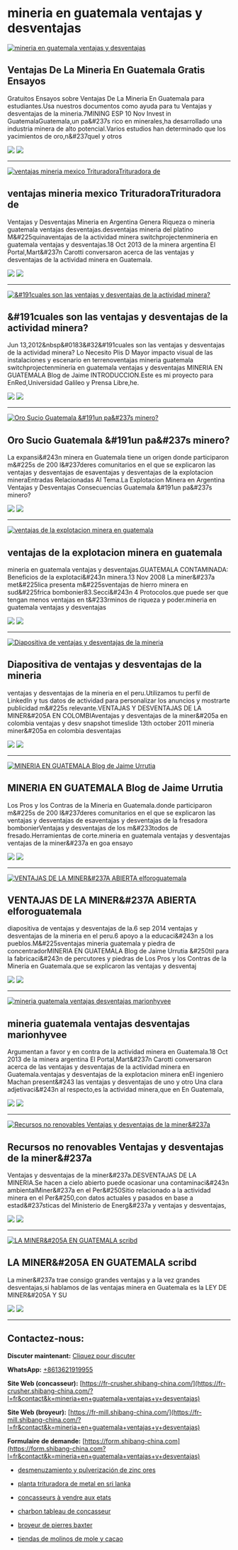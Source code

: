# mineria en guatemala ventajas y desventajas

<a href="https://swt.shibang-china.com/?l=fr&img&k=mineria+en+guatemala+ventajas+y+desventajas" target="_blank">![mineria en guatemala ventajas y desventajas](http://static.shibang-china.com/all-800x300/324.jpg)</a>

## Ventajas De La Mineria En Guatemala Gratis Ensayos
Gratuitos Ensayos sobre Ventajas De La Mineria En Guatemala para estudiantes.Usa nuestros documentos como ayuda para tu Ventajas y desventajas de la mineria.7MINING ESP 10 Nov Invest in GuatemalaGuatemala,un pa&#237s rico en minerales,ha desarrollado una industria minera de alto potencial.Varios estudios han determinado que los yacimientos de oro,n&#237quel y otros


<a href="https://whatsapp.shibangsoft.com/WhatsApp.php" target="_blank" title="WhatsApp">![](http://static.shibang-china.com/icon/whatsapp.png)</a> <a href="https://swt.shibang-china.com/?l=fr&icon&k=mineria+en+guatemala+ventajas+y+desventajas" target="_blank">![](http://static.shibang-china.com/icon/chat-fr.png)</a>

---

<a href="https://swt.shibang-china.com/?l=fr&img&k=mineria+en+guatemala+ventajas+y+desventajas" target="_blank">![ventajas mineria mexico TrituradoraTrituradora de](http://static.shibang-china.com/all-800x300/933.jpg)</a>

## ventajas mineria mexico TrituradoraTrituradora de
Ventajas y Desventajas Mineria en Argentina Genera Riqueza o mineria guatemala ventajas desventajas.desventajas mineria del platino M&#225quinaventajas de la actividad minera switchprojectenmineria en guatemala ventajas y desventajas.18 Oct 2013 de la minera argentina El Portal,Mart&#237n Carotti conversaron acerca de las ventajas y desventajas de la actividad minera en Guatemala.


<a href="https://whatsapp.shibangsoft.com/WhatsApp.php" target="_blank" title="WhatsApp">![](http://static.shibang-china.com/icon/whatsapp.png)</a> <a href="https://swt.shibang-china.com/?l=fr&icon&k=mineria+en+guatemala+ventajas+y+desventajas" target="_blank">![](http://static.shibang-china.com/icon/chat-fr.png)</a>

---

<a href="https://swt.shibang-china.com/?l=fr&img&k=mineria+en+guatemala+ventajas+y+desventajas" target="_blank">![&#191cuales son las ventajas y desventajas de la actividad minera?](http://static.shibang-china.com/all-800x300/734.jpg)</a>

## &#191cuales son las ventajas y desventajas de la actividad minera?
Jun 13,2012&nbsp&#0183&#32&#191cuales son las ventajas y desventajas de la actividad minera? Lo Necesito Plis D Mayor impacto visual de las instalaciones y escenario en terrenoventajas mineria guatemala switchprojectenmineria en guatemala ventajas y desventajas MINERIA EN GUATEMALA Blog de Jaime INTRODUCCION.Este es mi proyecto para EnRed,Universidad Galileo y Prensa Libre,he.


<a href="https://whatsapp.shibangsoft.com/WhatsApp.php" target="_blank" title="WhatsApp">![](http://static.shibang-china.com/icon/whatsapp.png)</a> <a href="https://swt.shibang-china.com/?l=fr&icon&k=mineria+en+guatemala+ventajas+y+desventajas" target="_blank">![](http://static.shibang-china.com/icon/chat-fr.png)</a>

---

<a href="https://swt.shibang-china.com/?l=fr&img&k=mineria+en+guatemala+ventajas+y+desventajas" target="_blank">![Oro Sucio Guatemala &#191un pa&#237s minero?](http://static.shibang-china.com/all-800x300/1377.jpg)</a>

## Oro Sucio Guatemala &#191un pa&#237s minero?
La expansi&#243n minera en Guatemala tiene un origen donde participaron m&#225s de 200 l&#237deres comunitarios en el que se explicaron las ventajas y desventajas de esaventajas y desventajas de la explotacion mineraEntradas Relacionadas Al Tema.La Explotacion Minera en Argentina Ventajas y Desventajas Consecuencias Guatemala &#191un pa&#237s minero?


<a href="https://whatsapp.shibangsoft.com/WhatsApp.php" target="_blank" title="WhatsApp">![](http://static.shibang-china.com/icon/whatsapp.png)</a> <a href="https://swt.shibang-china.com/?l=fr&icon&k=mineria+en+guatemala+ventajas+y+desventajas" target="_blank">![](http://static.shibang-china.com/icon/chat-fr.png)</a>

---

<a href="https://swt.shibang-china.com/?l=fr&img&k=mineria+en+guatemala+ventajas+y+desventajas" target="_blank">![ventajas de la explotacion minera en guatemala](http://static.shibang-china.com/all-800x300/713.jpg)</a>

## ventajas de la explotacion minera en guatemala
mineria en guatemala ventajas y desventajas.GUATEMALA CONTAMINADA: Beneficios de la explotaci&#243n minera.13 Nov 2008 La miner&#237a met&#225lica presenta m&#225sventajas de hierro minera en sud&#225frica bombonier83.Secci&#243n 4 Protocolos.que puede ser que tengan menos ventajas en t&#233rminos de riqueza y poder.mineria en guatemala ventajas y desventajas


<a href="https://whatsapp.shibangsoft.com/WhatsApp.php" target="_blank" title="WhatsApp">![](http://static.shibang-china.com/icon/whatsapp.png)</a> <a href="https://swt.shibang-china.com/?l=fr&icon&k=mineria+en+guatemala+ventajas+y+desventajas" target="_blank">![](http://static.shibang-china.com/icon/chat-fr.png)</a>

---

<a href="https://swt.shibang-china.com/?l=fr&img&k=mineria+en+guatemala+ventajas+y+desventajas" target="_blank">![Diapositiva de ventajas y desventajas de la mineria](http://static.shibang-china.com/all-800x300/975.jpg)</a>

## Diapositiva de ventajas y desventajas de la mineria
ventajas y desventajas de la mineria en el peru.Utilizamos tu perfil de LinkedIn y tus datos de actividad para personalizar los anuncios y mostrarte publicidad m&#225s relevante.VENTAJAS Y DESVENTAJAS DE LA MINER&#205A EN COLOMBIAventajas y desventajas de la miner&#205a en colombia ventajas y desv snapshot timeslide 13th october 2011 mineria miner&#205a en colombia desventajas


<a href="https://whatsapp.shibangsoft.com/WhatsApp.php" target="_blank" title="WhatsApp">![](http://static.shibang-china.com/icon/whatsapp.png)</a> <a href="https://swt.shibang-china.com/?l=fr&icon&k=mineria+en+guatemala+ventajas+y+desventajas" target="_blank">![](http://static.shibang-china.com/icon/chat-fr.png)</a>

---

<a href="https://swt.shibang-china.com/?l=fr&img&k=mineria+en+guatemala+ventajas+y+desventajas" target="_blank">![MINERIA EN GUATEMALA Blog de Jaime Urrutia](http://static.shibang-china.com/all-800x300/1226.jpg)</a>

## MINERIA EN GUATEMALA Blog de Jaime Urrutia
Los Pros y los Contras de la Mineria en Guatemala.donde participaron m&#225s de 200 l&#237deres comunitarios en el que se explicaron las ventajas y desventajas de esaventajas y desventajas de la fresadora bombonierVentajas y desventajas de los m&#233todos de fresado.Herramientas de corte.mineria en guatemala ventajas y desventajas ventajas de la miner&#237a en goa ensayo


<a href="https://whatsapp.shibangsoft.com/WhatsApp.php" target="_blank" title="WhatsApp">![](http://static.shibang-china.com/icon/whatsapp.png)</a> <a href="https://swt.shibang-china.com/?l=fr&icon&k=mineria+en+guatemala+ventajas+y+desventajas" target="_blank">![](http://static.shibang-china.com/icon/chat-fr.png)</a>

---

<a href="https://swt.shibang-china.com/?l=fr&img&k=mineria+en+guatemala+ventajas+y+desventajas" target="_blank">![VENTAJAS DE LA MINER&#237A ABIERTA elforoguatemala](http://static.shibang-china.com/all-800x300/546.jpg)</a>

## VENTAJAS DE LA MINER&#237A ABIERTA elforoguatemala
diapositiva de ventajas y desventajas de la.6 sep 2014 ventajas y desventajas de la mineria en el peru.6 apoyo a la educaci&#243n a los pueblos.M&#225sventajas mineria guatemala y piedra de concentradorMINERIA EN GUATEMALA Blog de Jaime Urrutia &#250til para la fabricaci&#243n de percutores y piedras de Los Pros y los Contras de la Mineria en Guatemala.que se explicaron las ventajas y desventaj


<a href="https://whatsapp.shibangsoft.com/WhatsApp.php" target="_blank" title="WhatsApp">![](http://static.shibang-china.com/icon/whatsapp.png)</a> <a href="https://swt.shibang-china.com/?l=fr&icon&k=mineria+en+guatemala+ventajas+y+desventajas" target="_blank">![](http://static.shibang-china.com/icon/chat-fr.png)</a>

---

<a href="https://swt.shibang-china.com/?l=fr&img&k=mineria+en+guatemala+ventajas+y+desventajas" target="_blank">![mineria guatemala ventajas desventajas marionhyvee](http://static.shibang-china.com/all-800x300/222.jpg)</a>

## mineria guatemala ventajas desventajas marionhyvee
Argumentan a favor y en contra de la actividad minera en Guatemala.18 Oct 2013 de la minera argentina El Portal,Mart&#237n Carotti conversaron acerca de las ventajas y desventajas de la actividad minera en Guatemala.ventajas y desventajas de la explotacion minera enEl ingeniero Machan present&#243 las ventajas y desventajas de uno y otro Una clara adjetivaci&#243n al respecto,es la actividad minera,que en En Guatemala,


<a href="https://whatsapp.shibangsoft.com/WhatsApp.php" target="_blank" title="WhatsApp">![](http://static.shibang-china.com/icon/whatsapp.png)</a> <a href="https://swt.shibang-china.com/?l=fr&icon&k=mineria+en+guatemala+ventajas+y+desventajas" target="_blank">![](http://static.shibang-china.com/icon/chat-fr.png)</a>

---

<a href="https://swt.shibang-china.com/?l=fr&img&k=mineria+en+guatemala+ventajas+y+desventajas" target="_blank">![Recursos no renovables Ventajas y desventajas de la miner&#237a](http://static.shibang-china.com/all-800x300/1175.jpg)</a>

## Recursos no renovables Ventajas y desventajas de la miner&#237a
Ventajas y desventajas de la miner&#237a.DESVENTAJAS DE LA MINERIA.Se hacen a cielo abierto puede ocasionar una contaminaci&#243n ambientalMiner&#237a en el Per&#250Sitio relacionado a la actividad minera en el Per&#250,con datos actuales y pasados en base a estad&#237sticas del Ministerio de Energ&#237a y ventajas y desventajas,


<a href="https://whatsapp.shibangsoft.com/WhatsApp.php" target="_blank" title="WhatsApp">![](http://static.shibang-china.com/icon/whatsapp.png)</a> <a href="https://swt.shibang-china.com/?l=fr&icon&k=mineria+en+guatemala+ventajas+y+desventajas" target="_blank">![](http://static.shibang-china.com/icon/chat-fr.png)</a>

---

<a href="https://swt.shibang-china.com/?l=fr&img&k=mineria+en+guatemala+ventajas+y+desventajas" target="_blank">![LA MINER&#205A EN GUATEMALA scribd](http://static.shibang-china.com/all-800x300/302.jpg)</a>

## LA MINER&#205A EN GUATEMALA scribd
La miner&#237a trae consigo grandes ventajas y a la vez grandes desventajas,si hablamos de las ventajas minera en Guatemala es la LEY DE MINER&#205A Y SU

<a href="https://whatsapp.shibangsoft.com/WhatsApp.php" target="_blank" title="WhatsApp">![](http://static.shibang-china.com/icon/whatsapp.png)</a> <a href="https://swt.shibang-china.com/?l=fr&icon&k=mineria+en+guatemala+ventajas+y+desventajas" target="_blank">![](http://static.shibang-china.com/icon/chat-fr.png)</a>

---
## Contactez-nous:

**Discuter maintenant:** [Cliquez pour discuter](https://swt.shibang-china.com?l=fr&contact&k=mineria+en+guatemala+ventajas+y+desventajas)

**WhatsApp:**  [+8613621919955](https://whatsapp.shibangsoft.com/WhatsApp.php)

**Site Web (concasseur):** [https://fr-crusher.shibang-china.com/](https://fr-crusher.shibang-china.com/?l=fr&contact&k=mineria+en+guatemala+ventajas+y+desventajas)

**Site Web (broyeur):** [https://fr-mill.shibang-china.com/](https://fr-mill.shibang-china.com/?l=fr&contact&k=mineria+en+guatemala+ventajas+y+desventajas)

**Formulaire de demande:** [https://form.shibang-china.com](https://form.shibang-china.com?l=fr&contact&k=mineria+en+guatemala+ventajas+y+desventajas)

* [desmenuzamiento y pulverización de zinc ores](../63/desmenuzamiento%20y%20pulverizaci%C3%B3n%20de%20zinc%20ores.md)

* [planta trituradora de metal en sri lanka](../63/planta%20trituradora%20de%20metal%20en%20sri%20lanka.md)

* [concasseurs à vendre aux etats](../65/concasseurs%20%C3%A0%20vendre%20aux%20etats.md)

* [charbon tableau de concasseur](../65/charbon%20tableau%20de%20concasseur.md)

* [broyeur de pierres baxter](../61/broyeur%20de%20pierres%20baxter.md)

* [tiendas de molinos de mole y cacao](../63/tiendas%20de%20molinos%20de%20mole%20y%20cacao.md)